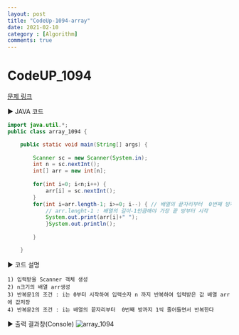 ```yaml
---
layout: post
title: "CodeUp-1094-array"
date: 2021-02-10
category : [Algorithm]
comments: true
---
```


# CodeUP_1094

[문제 링크](https://www.codeup.kr/problem.php?id=1094)

▶ JAVA 코드 

```java
import java.util.*;
public class array_1094 {

	public static void main(String[] args) {
		
		Scanner sc = new Scanner(System.in); 
		int n = sc.nextInt();
		int[] arr = new int[n];
		
		for(int i=0; i<n;i++) {
			arr[i] = sc.nextInt();
		}
		for(int i=arr.length-1; i>=0; i--) { // 배열의 끝자리부터  0번째 방까지 1씩 줄어들면서 출력
			// arr.lenght-1 : 배열의 길이-1만큼해야 가장 끝 방부터 시작
			System.out.print(arr[i]+" ");
			}System.out.println();
			
		}

	}
```

▶ 코드 설명

    1) 입력받을 Scanner 객체 생성
    2) n크기의 배열 arr생성
	3) 반복문1의 조건 : i는 0부터 시작하여 입력숫자 n 까지 반복하여 입력받은 값 배열 arr에 값저장
	4) 반복문2의 조건 : i는 배열의 끝자리부터  0번째 방까지 1씩 줄어들면서 반복한다
	
	
	

▶ 출력 결과창(Console)
![array_1094](https://user-images.githubusercontent.com/65608960/107607746-74ba2480-6c7d-11eb-8e6b-fef12c12ab9b.JPG)
